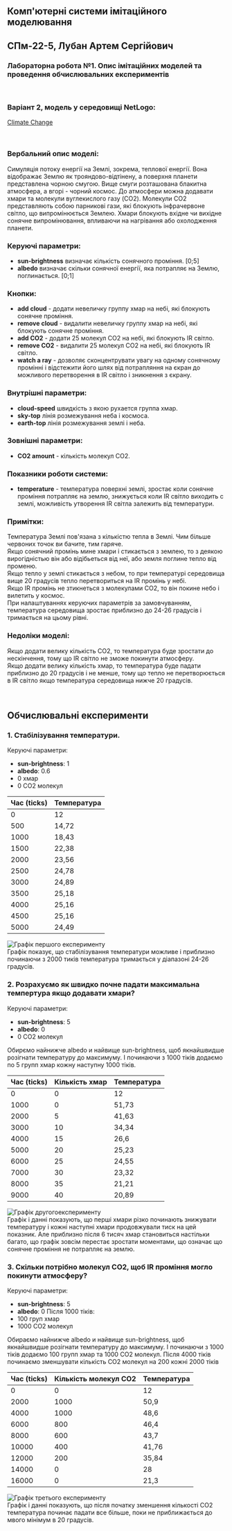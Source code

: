 ## Комп'ютерні системи імітаційного моделювання
## СПм-22-5, **Лубан Артем Сергійович**
### Лабораторна робота №**1**. Опис імітаційних моделей та проведення обчислювальних експериментів

<br>

### Варіант 2, модель у середовищі NetLogo:
[Climate Change](http://www.netlogoweb.org/launch#http://www.netlogoweb.org/assets/modelslib/Sample%20Models/Earth%20Science/Climate%20Change.nlogo)

<br>

### Вербальний опис моделі:
Симуляція потоку енергії на Землі, зокрема, теплової енергії. Вона відображає Землю як трояндово-відтінену, а поверхня планети представлена чорною смугою. Вище смуги розташована блакитна атмосфера, а вгорі - чорний космос. До атмосфери можна додавати хмари та молекули вуглекислого газу (CO2). Молекули CO2 представляють собою парникові гази, які блокують інфрачервоне світло, що випромінюється Землею. Хмари блокують вхідне чи вихідне сонячне випромінювання, впливаючи на нагрівання або охолодження планети.

### Керуючі параметри:
- **sun-brightness** визначає кількість сонячного проміння. [0;5]
- **albedo** визначає скільки сонячної енергії, яка потрапляє на Землю, поглинається. [0;1]

### Кнопки:
- **add cloud** - додати невеличку группу хмар на небі, які блокують сонячне проміння.
- **remove cloud** - видалити невеличку группу хмар на небі, які блокують сонячне проміння.
- **add CO2** - додати 25 молекул CO2 на небі, які блокують IR світло.
- **remove CO2** - видалити 25 молекул CO2 на небі, які блокують IR світло.
- **watch a ray** - дозволяє сконцентрувати увагу на одному сонячному промінні і відстежити його шлях від потрапляння на єкран до можливого перетворення в IR світло і зникнення з єкрану.

### Внутрішні параметри:
- **cloud-speed** швидкість з якою рухается группа хмар.
- **sky-top** лінія розмежування неба і космоса.
- **earth-top** лінія розмежування землі і неба.

### Зовнішні параметри:
- **CO2 amount** - кількість молекул CO2.

### Показники роботи системи:
- **temperature** - температура поверхні землі, зростає коли сонячне проміння потрапляє на землю, знижується коли IR світло виходить с землі, можливість утворення IR світла залежить від температури.

### Примітки:
Температура Землі пов'язана з кількістю тепла в Землі. Чим більше червоних точок ви бачите, тим гаряче.<br>
Якщо сонячний промінь мине хмари і стикається з землею, то з деякою вирогідністью він або відібьеться від неї, або земля поглине тепло від променю.<br>
Якщо тепло у землі стикається з небом, то при температурі середовища вище 20 градусів тепло перетвориться на IR промінь у небі.<br>
Якщо IR промінь не зтикнеться з молекулами CO2, то він покине небо і вилетить у космос.<br>
При налаштуваннях керуючих параметрів за замовчуванням, температура середовища зростає приблизно до 24-26 градусів і тримається на цьому рівні.

### Недоліки моделі:
Якщо додати велику кількість CO2, то температура буде зростати  до нескінчення, тому що IR світло не зможе покинути атмосферу.<br>
Якщо додати велику кількість хмар, то температура буде падати приблизно до 20 градусів і не менше, тому що тепло не перетворюється в IR світло якщо температура середовища нижче 20 градусів.

<br>

## Обчислювальні експерименти 
### 1. Стабілізування температури.
Керуючі параметри:
- **sun-brightness**: 1
- **albedo**: 0.6
- 0 хмар
- 0 СО2 молекул

<table>
<thead>
<tr><th>Час (ticks)</th><th>Температура</th></tr>
</thead>
<tbody>
<tr><td>0</td><td>12</td></tr>
<tr><td>500</td><td>14,72</td></tr>
<tr><td>1000</td><td>18,43</td></tr>
<tr><td>1500</td><td>22,38</td></tr>
<tr><td>2000</td><td>23,56</td></tr>
<tr><td>2500</td><td>24,78</td></tr>
<tr><td>3000</td><td>24,89</td></tr>
<tr><td>3500</td><td>25,18</td></tr>
<tr><td>4000</td><td>25,16</td></tr>
<tr><td>4500</td><td>25,16</td></tr>
<tr><td>5000</td><td>24,49</td></tr>
</tbody>
</table>

![Графік першого експерименту](1.png)
<br>
Графік показує, що стабілізування температури можливе і приблизно починаючи з 2000 тиків температура тримається у діапазоні 24-26 градусів.

### 2. Розрахуємо як швидко почне падати максимальна темпертура якщо додавати хмари?
Керуючі параметри:
- **sun-brightness**: 5
- **albedo**: 0
- 0 СО2 молекул

Обирємо найнижче albedo и найвище sun-brightness, щоб якнайшвидше розігнати температуру до максимуму.
І починаючи з 1000 тіків додаємо по 5 групп хмар кожну наступну 1000 тіків.

<table>
<thead>
<tr><th>Час (ticks)</th><th>Кількість хмар</th><th>Температура</th></tr>
</thead>
<tbody>
<tr><td>0</td><td>0</td><td>12</td></tr>
<tr><td>1000</td><td>0</td><td>51,73</td></tr>
<tr><td>2000</td><td>5</td><td>41,63</td></tr>
<tr><td>3000</td><td>10</td><td>34,34</td></tr>
<tr><td>4000</td><td>15</td><td>26,6</td></tr>
<tr><td>5000</td><td>20</td><td>25,23</td></tr>
<tr><td>6000</td><td>25</td><td>24,55</td></tr>
<tr><td>7000</td><td>30</td><td>23,32</td></tr>
<tr><td>8000</td><td>35</td><td>21,21</td></tr>
<tr><td>9000</td><td>40</td><td>20,89</td></tr>
</tbody>
</table>

![Графік другогоексперименту](2.png)
<br>
Графік і данні показують, що перші хмари різко починають знижувати температуру і кожні наступні хмари продовжували тиск на цей показник. Але приблизно після 6 тисяч хмар становиться настільки багато, що графік зовсім перестає зростати моментами, що означає що сонячне проміння не потрапляє на землю.

### 3. Скільки потрібно молекул СО2, щоб IR проміння могло покинути атмосферу?
Керуючі параметри:
- **sun-brightness**: 5
- **albedo**: 0
Після 1000 тіків:
- 100 груп хмар
- 1000 СО2 молекул

Обираємо найнижче albedo и найвище sun-brightness, щоб якнайшвидше розігнати температуру до максимуму.
І починаючи з 1000 тіків додаємо 100 групп хмар та 1000 СО2 молекул.
Після 4000 тіків починаємо зменшувати кількість СО2 молекул на 200 кожні 2000 тіків

<table>
<thead>
<tr><th>Час (ticks)</th><th>Кількість молекул СО2</th><th>Температура</th></tr>
</thead>
<tbody>
<tr><td>0</td><td>0</td><td>12</td></tr>
<tr><td>2000</td><td>1000</td><td>50,9</td></tr>
<tr><td>4000</td><td>1000</td><td>48,6</td></tr>
<tr><td>6000</td><td>800</td><td>46,4</td></tr>
<tr><td>8000</td><td>600</td><td>43,7</td></tr>
<tr><td>10000</td><td>400</td><td>41,76</td></tr>
<tr><td>12000</td><td>200</td><td>35,84</td></tr>
<tr><td>14000</td><td>0</td><td>28</td></tr>
<tr><td>16000</td><td>0</td><td>21,3</td></tr>
</tbody>
</table>

![Графік третього експерименту](3.png)
<br>
Графік і данні показують, що після початку зменшення кількості СО2 температура починає падати все більше, поки не приближається до мвого мінімум в 20 градусів.